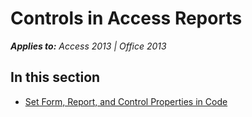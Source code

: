 
# Controls in Access Reports

 _**Applies to:** Access 2013 | Office 2013_


## In this section


-  [Set Form, Report, and Control Properties in Code](23d88ab3-9ee6-5f7f-2351-14bb94d7a27b.md)
    
